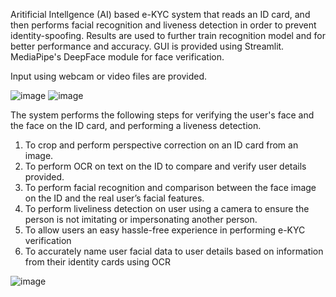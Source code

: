 Aritificial Intellgence (AI) based e-KYC system that reads an ID card, and then performs facial recognition and liveness detection in order to prevent identity-spoofing. Results are used to further train recognition model and for better performance and accuracy.
GUI is provided using Streamlit. MediaPipe's DeepFace module for face verification. 

Input using webcam or video files are provided.

![image](https://github.com/HansLau/FYP_Face_Recognition_Anti_Spoofing_eKYC/assets/37809287/e30d5240-d417-47c6-bf13-5dc6ba0749f4)
![image](https://github.com/HansLau/FYP_Face_Recognition_Anti_Spoofing_eKYC/assets/37809287/55cd360a-28c8-43ac-a59d-8b3ccc241921)


The system performs the following steps for verifying the user's face and the face on the ID card, and performing a liveness detection.
1. To crop and perform perspective correction on an ID card from an image.
2. To perform OCR on text on the ID to compare and verify user details provided.
3. To perform facial recognition and comparison between the face image on the ID and the real user’s facial features.
4. To perform liveliness detection on user using a camera to ensure the person is not imitating or impersonating another person.
6. To allow users an easy hassle-free experience in performing e-KYC verification
7. To accurately name user facial data to user details based on information from their identity cards using OCR

![image](https://github.com/HansLau/FYP_Face_Recognition_Anti_Spoofing_eKYC/assets/37809287/885b65e1-8a3f-4f7a-a325-291ce11d69c7)
